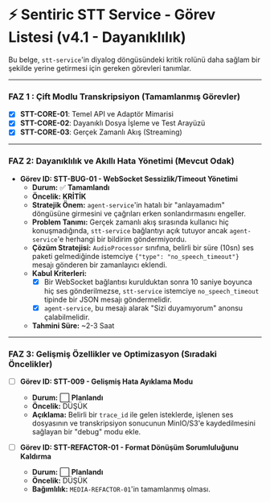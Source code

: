 # ⚡ Sentiric STT Service - Görev Listesi (v4.1 - Dayanıklılık)

Bu belge, `stt-service`'in diyalog döngüsündeki kritik rolünü daha sağlam bir şekilde yerine getirmesi için gereken görevleri tanımlar.

---

### **FAZ 1 : Çift Modlu Transkripsiyon (Tamamlanmış Görevler)**
*   [x] **STT-CORE-01**: Temel API ve Adaptör Mimarisi
*   [x] **STT-CORE-02**: Dayanıklı Dosya İşleme ve Test Arayüzü
*   [x] **STT-CORE-03**: Gerçek Zamanlı Akış (Streaming)

---

### **FAZ 2: Dayanıklılık ve Akıllı Hata Yönetimi (Mevcut Odak)**

-   **Görev ID: STT-BUG-01 - WebSocket Sessizlik/Timeout Yönetimi**
    -   **Durum:** ✅ **Tamamlandı**
    -   **Öncelik:** **KRİTİK**
    -   **Stratejik Önem:** `agent-service`'in hatalı bir "anlayamadım" döngüsüne girmesini ve çağrıları erken sonlandırmasını engeller.
    -   **Problem Tanımı:** Gerçek zamanlı akış sırasında kullanıcı hiç konuşmadığında, `stt-service` bağlantıyı açık tutuyor ancak `agent-service`'e herhangi bir bildirim göndermiyordu.
    -   **Çözüm Stratejisi:** `AudioProcessor` sınıfına, belirli bir süre (10sn) ses paketi gelmediğinde istemciye `{"type": "no_speech_timeout"}` mesajı gönderen bir zamanlayıcı eklendi.
    -   **Kabul Kriterleri:**
        -   [x] Bir WebSocket bağlantısı kurulduktan sonra 10 saniye boyunca hiç ses gönderilmezse, `stt-service` istemciye `no_speech_timeout` tipinde bir JSON mesajı göndermelidir.
        -   [x] `agent-service`, bu mesajı alarak "Sizi duyamıyorum" anonsu çalabilmelidir.
    -   **Tahmini Süre:** ~2-3 Saat

---

### **FAZ 3: Gelişmiş Özellikler ve Optimizasyon (Sıradaki Öncelikler)**

-   [ ] **Görev ID: STT-009 - Gelişmiş Hata Ayıklama Modu**
    -   **Durum:** ⬜ **Planlandı**
    -   **Öncelik:** DÜŞÜK
    -   **Açıklama:** Belirli bir `trace_id` ile gelen isteklerde, işlenen ses dosyasının ve transkripsiyon sonucunun MinIO/S3'e kaydedilmesini sağlayan bir "debug" modu ekle.

-   [ ] **Görev ID: STT-REFACTOR-01 - Format Dönüşüm Sorumluluğunu Kaldırma**
    -   **Durum:** ⬜ **Planlandı**
    -   **Öncelik:** DÜŞÜK
    -   **Bağımlılık:** `MEDIA-REFACTOR-01`'in tamamlanmış olması.